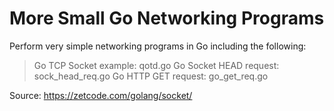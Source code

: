 # More Small Go Networking Programs

Perform very simple networking programs in Go including the following:

 > Go TCP Socket example: qotd.go
 > Go Socket HEAD request: sock_head_req.go
 > Go HTTP GET request: go_get_req.go

Source: https://zetcode.com/golang/socket/
